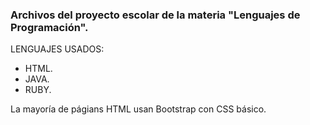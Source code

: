 ### Archivos del proyecto escolar de la materia "Lenguajes de Programación".

LENGUAJES USADOS:
* HTML.
* JAVA.
* RUBY.

La mayoría de págians HTML usan Bootstrap con CSS básico.
